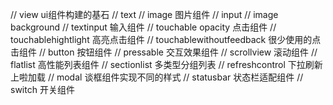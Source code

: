 // view ui组件构建的基石
// text 
// image 图片组件
// input
// image background
// textinput 输入组件
// touchable opacity 点击组件
// touchablehightlight 高亮点击组件
// touchablewithoutfeedback 很少使用的点击组件
// button 按钮组件
// pressable 交互效果组件
// scrollview 滚动组件
// flatlist 高性能列表组件
// sectionlist 多类型分组列表
// refreshcontrol 下拉刷新上啦加载
// modal 谈框组件实现不同的样式
// statusbar 状态栏适配组件
// switch 开关组件